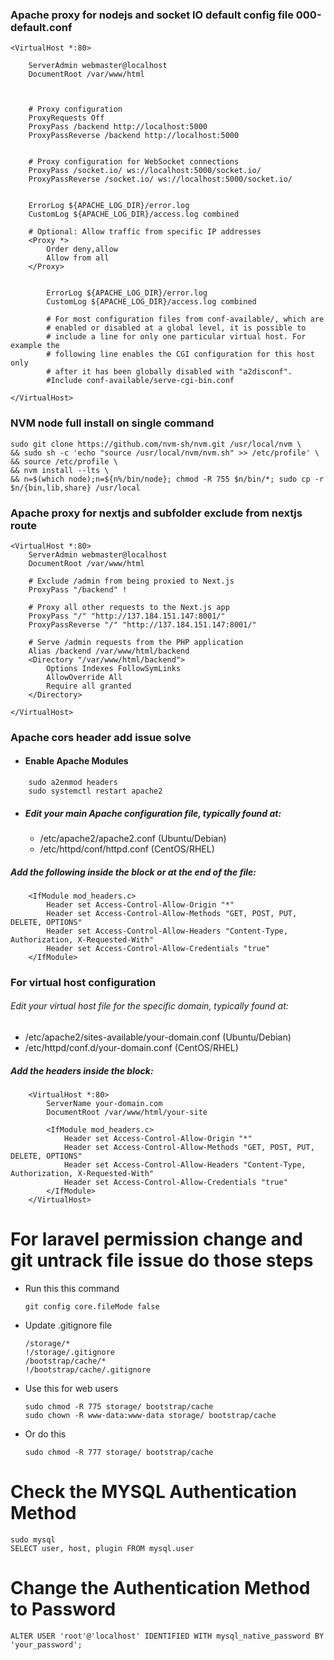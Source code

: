 ### Apache proxy for nodejs and socket IO default config file 000-default.conf 
```
<VirtualHost *:80>

    ServerAdmin webmaster@localhost
    DocumentRoot /var/www/html



    # Proxy configuration
    ProxyRequests Off
    ProxyPass /backend http://localhost:5000
    ProxyPassReverse /backend http://localhost:5000


    # Proxy configuration for WebSocket connections
    ProxyPass /socket.io/ ws://localhost:5000/socket.io/
    ProxyPassReverse /socket.io/ ws://localhost:5000/socket.io/


    ErrorLog ${APACHE_LOG_DIR}/error.log
    CustomLog ${APACHE_LOG_DIR}/access.log combined

    # Optional: Allow traffic from specific IP addresses
    <Proxy *>
        Order deny,allow
        Allow from all
    </Proxy>


        ErrorLog ${APACHE_LOG_DIR}/error.log
        CustomLog ${APACHE_LOG_DIR}/access.log combined

        # For most configuration files from conf-available/, which are
        # enabled or disabled at a global level, it is possible to
        # include a line for only one particular virtual host. For example the
        # following line enables the CGI configuration for this host only
        # after it has been globally disabled with "a2disconf".
        #Include conf-available/serve-cgi-bin.conf

</VirtualHost>

```
### NVM node full install on single command

```
sudo git clone https://github.com/nvm-sh/nvm.git /usr/local/nvm \
&& sudo sh -c 'echo "source /usr/local/nvm/nvm.sh" >> /etc/profile' \
&& source /etc/profile \
&& nvm install --lts \
&& n=$(which node);n=${n%/bin/node}; chmod -R 755 $n/bin/*; sudo cp -r $n/{bin,lib,share} /usr/local
```

### Apache proxy for nextjs and subfolder exclude from nextjs route

```
<VirtualHost *:80>
    ServerAdmin webmaster@localhost
    DocumentRoot /var/www/html

    # Exclude /admin from being proxied to Next.js
    ProxyPass "/backend" !

    # Proxy all other requests to the Next.js app
    ProxyPass "/" "http://137.184.151.147:8001/"
    ProxyPassReverse "/" "http://137.184.151.147:8001/"

    # Serve /admin requests from the PHP application
    Alias /backend /var/www/html/backend
    <Directory "/var/www/html/backend">
        Options Indexes FollowSymLinks
        AllowOverride All
        Require all granted
    </Directory>

</VirtualHost>

```

### Apache cors header add issue solve

- #### Enable Apache Modules

```
    sudo a2enmod headers
    sudo systemctl restart apache2
```

- ##### Edit your main Apache configuration file, typically found at:

    - /etc/apache2/apache2.conf (Ubuntu/Debian)
    - /etc/httpd/conf/httpd.conf (CentOS/RHEL)
##### Add the following inside the <Directory> block or at the end of the file:

```
    <IfModule mod_headers.c>
        Header set Access-Control-Allow-Origin "*"
        Header set Access-Control-Allow-Methods "GET, POST, PUT, DELETE, OPTIONS"
        Header set Access-Control-Allow-Headers "Content-Type, Authorization, X-Requested-With"
        Header set Access-Control-Allow-Credentials "true"
    </IfModule>
```

### For virtual host configuration

###### Edit your virtual host file for the specific domain, typically found at:

- /etc/apache2/sites-available/your-domain.conf (Ubuntu/Debian)
- /etc/httpd/conf.d/your-domain.conf (CentOS/RHEL)

##### Add the headers inside the <VirtualHost> block:

```
    <VirtualHost *:80>
        ServerName your-domain.com
        DocumentRoot /var/www/html/your-site

        <IfModule mod_headers.c>
            Header set Access-Control-Allow-Origin "*"
            Header set Access-Control-Allow-Methods "GET, POST, PUT, DELETE, OPTIONS"
            Header set Access-Control-Allow-Headers "Content-Type, Authorization, X-Requested-With"
            Header set Access-Control-Allow-Credentials "true"
        </IfModule>
    </VirtualHost>
```


# For laravel permission change and git untrack file issue do those steps

- Run this this command
    ```
    git config core.fileMode false
    ```
- Update .gitignore file
    ```
    /storage/*
    !/storage/.gitignore
    /bootstrap/cache/*
    !/bootstrap/cache/.gitignore
    ```
- Use this for web users
    ```
    sudo chmod -R 775 storage/ bootstrap/cache
    sudo chown -R www-data:www-data storage/ bootstrap/cache
    ```
- Or do this 
    ```
    sudo chmod -R 777 storage/ bootstrap/cache
    ```
# Check the MYSQL Authentication Method

```
sudo mysql
SELECT user, host, plugin FROM mysql.user
```
# Change the Authentication Method to Password

```
ALTER USER 'root'@'localhost' IDENTIFIED WITH mysql_native_password BY 'your_password';
```
